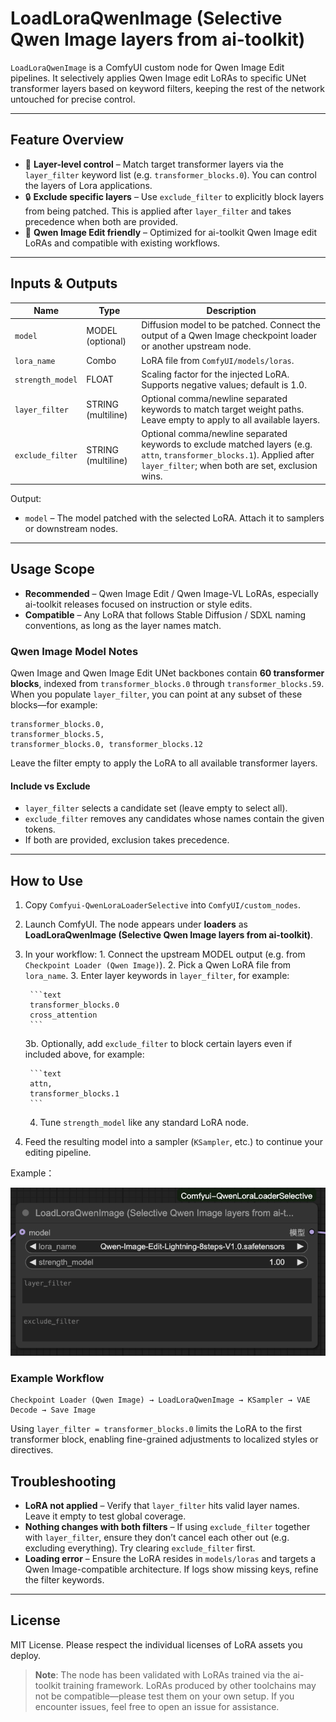# LoadLoraQwenImage (Selective Qwen Image layers from ai-toolkit)

`LoadLoraQwenImage` is a ComfyUI custom node for Qwen Image Edit pipelines. It selectively applies Qwen Image edit LoRAs to specific UNet transformer layers based on keyword filters, keeping the rest of the network untouched for precise control.

---

## Feature Overview

- 🎯 **Layer-level control** – Match target transformer layers via the `layer_filter` keyword list (e.g. `transformer_blocks.0`). You can control the layers of Lora applications.
- 🔒 **Exclude specific layers** – Use `exclude_filter` to explicitly block layers from being patched. This is applied after `layer_filter` and takes precedence when both are provided.
- 🧩 **Qwen Image Edit friendly** – Optimized for ai-toolkit Qwen Image edit LoRAs and compatible with existing workflows.

---

## Inputs & Outputs

| Name | Type | Description |
|------|------|-------------|
| `model` | MODEL (optional) | Diffusion model to be patched. Connect the output of a Qwen Image checkpoint loader or another upstream node. |
| `lora_name` | Combo | LoRA file from `ComfyUI/models/loras`. |
| `strength_model` | FLOAT | Scaling factor for the injected LoRA. Supports negative values; default is 1.0. |
| `layer_filter` | STRING (multiline) | Optional comma/newline separated keywords to match target weight paths. Leave empty to apply to all available layers. |
| `exclude_filter` | STRING (multiline) | Optional comma/newline separated keywords to exclude matched layers (e.g. `attn`, `transformer_blocks.1`). Applied after `layer_filter`; when both are set, exclusion wins. |

Output:

- `model` – The model patched with the selected LoRA. Attach it to samplers or downstream nodes.

---

## Usage Scope

- **Recommended** – Qwen Image Edit / Qwen Image-VL LoRAs, especially ai-toolkit releases focused on instruction or style edits.
- **Compatible** – Any LoRA that follows Stable Diffusion / SDXL naming conventions, as long as the layer names match.
### Qwen Image Model Notes

Qwen Image and Qwen Image Edit UNet backbones contain **60 transformer blocks**, indexed from `transformer_blocks.0` through `transformer_blocks.59`. When you populate `layer_filter`, you can point at any subset of these blocks—for example:

```text
transformer_blocks.0,
transformer_blocks.5,
transformer_blocks.0, transformer_blocks.12
```

Leave the filter empty to apply the LoRA to all available transformer layers.

#### Include vs Exclude

- `layer_filter` selects a candidate set (leave empty to select all).
- `exclude_filter` removes any candidates whose names contain the given tokens.
- If both are provided, exclusion takes precedence.
---

## How to Use

1. Copy `Comfyui-QwenLoraLoaderSelective` into `ComfyUI/custom_nodes`.
2. Launch ComfyUI. The node appears under **loaders** as **LoadLoraQwenImage (Selective Qwen Image layers from ai-toolkit)**.
3. In your workflow:
		1. Connect the upstream MODEL output (e.g. from `Checkpoint Loader (Qwen Image)`).
	2. Pick a Qwen LoRA file from `lora_name`.
	3. Enter layer keywords in `layer_filter`, for example:

		```text
		transformer_blocks.0
		cross_attention
		```
	3b. Optionally, add `exclude_filter` to block certain layers even if included above, for example:

		```text
		attn,
		transformer_blocks.1
		```

	4. Tune `strength_model` like any standard LoRA node.
4. Feed the resulting model into a sampler (`KSampler`, etc.) to continue your editing pipeline.

Example：

![example](images/node_image.png)


### Example Workflow

```text
Checkpoint Loader (Qwen Image) → LoadLoraQwenImage → KSampler → VAE Decode → Save Image
```

Using `layer_filter = transformer_blocks.0` limits the LoRA to the first transformer block, enabling fine-grained adjustments to localized styles or directives.


## Troubleshooting

- **LoRA not applied** – Verify that `layer_filter` hits valid layer names. Leave it empty to test global coverage.
- **Nothing changes with both filters** – If using `exclude_filter` together with `layer_filter`, ensure they don’t cancel each other out (e.g. excluding everything). Try clearing `exclude_filter` first.
- **Loading error** – Ensure the LoRA resides in `models/loras` and targets a Qwen Image-compatible architecture. If logs show missing keys, refine the filter keywords.

---

## License

MIT License. Please respect the individual licenses of LoRA assets you deploy.

> **Note**: The node has been validated with LoRAs trained via the ai-toolkit training framework. LoRAs produced by other toolchains may not be compatible—please test them on your own setup. If you encounter issues, feel free to open an issue for assistance.
